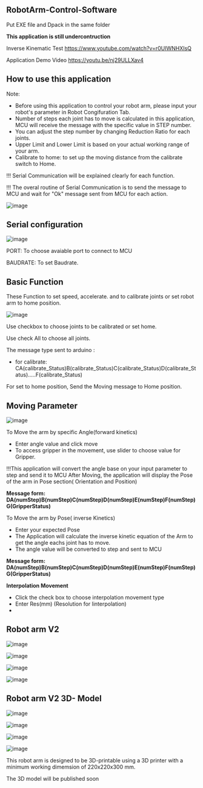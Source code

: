 ## RobotArm-Control-Software
Put EXE file and Dpack in the same folder

**This application is still undercontruction**


Inverse Kinematic Test
https://www.youtube.com/watch?v=r0UIWNHXIsQ

Application Demo Video
https://youtu.be/nj29ULLXav4

## How to use this application

Note: 
+ Before using this application to control your robot arm, please input your robot's parameter in Robot Congifuration Tab.
+ Number of steps each joint has to move is calculated in this application, MCU will receive the message with the specific value in STEP number.
+ You can adjust the step number by changing Reduction Ratio for each joints.
+ Upper Limit and Lower Limit is based on your actual working range of your arm.
+ Calibrate to home: to set up the moving distance from the calibrate switch to Home.

!!! Serial Communication will be explained clearly for each function. 

!!! The overal routine of Serial Communication is to send the message to MCU and wait for "Ok" message sent from MCU for each action.

![image](https://github.com/phamhduc/RobotArm-Control-Software/assets/101264143/e1819ec2-6fb8-4c52-b119-23baf3859d3e)

## Serial configuration

![image](https://github.com/phamhduc/RobotArm-Control-Software/assets/101264143/61e50795-bd00-4d18-9cdd-f7bab7aeec3d)

PORT: To choose avaiable port to connect to MCU

BAUDRATE: To set Baudrate.

## Basic Function

These Function to set speed, accelerate. and to calibrate joints or set robot arm to home position.

![image](https://github.com/phamhduc/RobotArm-Control-Software/assets/101264143/6f51a7a2-9e0e-4428-9d8e-0a7ee858d735)

Use checkbox to choose joints to be calibrated or set home.

Use check All to choose all joints.

The message type sent to arduino :
  + for calibrate: CA(calibrate_Status)B(calibrate_Status)C(calibrate_Status)D(calibrate_Status).....F(calibrate_Status)

For set to home position, Send the Moving message to Home position.

## Moving Parameter

![image](https://github.com/phamhduc/RobotArm-Control-Software/assets/101264143/c2bb3b6f-cae8-4f09-b352-d04a062630b5)


To Move the arm by specific Angle(forward kinetics)
 + Enter angle value and click move
 + To access gripper in the movement, use slider to choose value for Gripper.
   
!!!This application will convert the angle base on your input parameter to step and send it to MCU
After Moving, the application will display the Pose of the arm in Pose section( Orientation and Position)

**Message form: DA(numStep)B(numStep)C(numStep)D(numStep)E(numStep)F(numStep)G(GripperStatus)**

To Move the arm by Pose( inverse Kinetics)
 + Enter your expected Pose
 + The Application will calculate the inverse kinetic equation of the Arm to get the angle eachs joint has to move.
 + The angle value will be converted to step and sent to MCU
   
**Message form: DA(numStep)B(numStep)C(numStep)D(numStep)E(numStep)F(numStep)G(GripperStatus)**

**Interpolation Movement**
 + Click the check box to choose interpolation movement type
 + Enter Res(mm) (Resolution for linterpolation)
 + 
## Robot arm V2

  ![image](https://github.com/phamhduc/RobotArm-Control-Software/assets/101264143/4dad62fd-54d2-46e7-a9e9-754eeff4baba)

  ![image](https://github.com/phamhduc/RobotArm-Control-Software/assets/101264143/3fb6742c-95cf-47ec-80ce-1c7ea0ba8af8)

  ![image](https://github.com/phamhduc/RobotArm-Control-Software/assets/101264143/4d998acf-11e5-4787-b590-45d9b8333a38)

  ![image](https://github.com/phamhduc/RobotArm-Control-Software/assets/101264143/5baaf6f2-ea71-40ad-8550-ff760b403602)

## Robot arm V2 3D- Model

![image](https://github.com/phamhduc/RobotArm-Control-Software/assets/101264143/a30de161-779a-41eb-b42d-172bae49d36e)

![image](https://github.com/phamhduc/RobotArm-Control-Software/assets/101264143/55850852-e81f-4453-bcb5-bde61f33f4ac)

![image](https://github.com/phamhduc/RobotArm-Control-Software/assets/101264143/ec44bac4-4d94-442a-bcc3-fd990bc4f4ee)

![image](https://github.com/phamhduc/RobotArm-Control-Software/assets/101264143/6eb2bfcb-ffe5-4eb2-b3ae-b020d690d404)


This robot arm is designed to be 3D-printable using a 3D printer with a minimum working dimemsion of 220x220x300 mm.


The 3D model will be published soon
